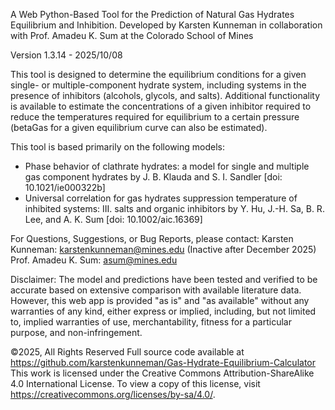 A Web Python-Based Tool for the Prediction of Natural Gas Hydrates Equilibrium and Inhibition.
Developed by Karsten Kunneman in collaboration with Prof. Amadeu K. Sum at the Colorado School of Mines

Version 1.3.14 - 2025/10/08

This tool is designed to determine the equilibrium conditions for a given single- or multiple-component
hydrate system, including systems in the presence of inhibitors (alcohols, glycols, and salts). 
Additional functionality is available to estimate the concentrations of a given inhibitor required to 
reduce the temperatures required for equilibrium to a certain pressure (betaGas for a given equilibrium 
curve can also be estimated).

This tool is based primarily on the following models:
 - Phase behavior of clathrate hydrates: a model for single and multiple gas component hydrates
   by J. B. Klauda and S. I. Sandler [doi: 10.1021/ie000322b]
 - Universal correlation for gas hydrates suppression temperature of inhibited systems: III. salts and 
   organic inhibitors by Y. Hu, J.-H. Sa, B. R. Lee, and A. K. Sum [doi: 10.1002/aic.16369]

For Questions, Suggestions, or Bug Reports, please contact:
Karsten Kunneman: karstenkunneman@mines.edu (Inactive after December 2025)
Prof. Amadeu K. Sum: asum@mines.edu

Disclaimer:
The model and predictions have been tested and verified to be accurate based on extensive comparison with 
available literature data. However, this web app is provided "as is" and "as available" without any 
warranties of any kind, either express or implied, including, but not limited to, implied warranties of 
use, merchantability, fitness for a particular purpose, and non-infringement.

©2025, All Rights Reserved
Full source code available at https://github.com/karstenkunneman/Gas-Hydrate-Equilibrium-Calculator
This work is licensed under the Creative Commons Attribution-ShareAlike 4.0 International License.
To view a copy of this license, visit https://creativecommons.org/licenses/by-sa/4.0/.